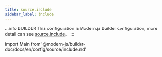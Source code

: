 ```yaml
---
title: source.include
sidebar_label: include
---
```


:::info BUILDER
This configuration is Modern.js Builder configuration, more detail can see [source.include](https://modernjs.dev/builder/en/api/config-source.html#source-include)。
:::

import Main from '@modern-js/builder-doc/docs/en/config/source/include.md'

<Main />
